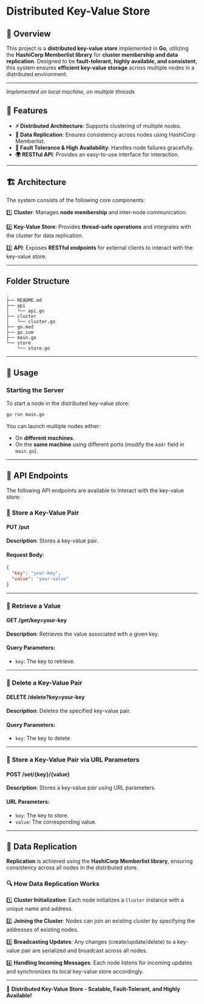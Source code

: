 # Distributed Key-Value Store

## 📌 Overview
This project is a **distributed key-value store** implemented in **Go**, utilizing the **HashiCorp Memberlist library** for **cluster membership and data replication**. Designed to be **fault-tolerant, highly available, and consistent**, this system ensures **efficient key-value storage** across multiple nodes in a distributed environment.

---

*Implemented on local machine, on multiple threads*

## 🚀 Features
- **⚡ Distributed Architecture**: Supports clustering of multiple nodes.
- **📡 Data Replication**: Ensures consistency across nodes using HashiCorp Memberlist.
- **🔄 Fault Tolerance & High Availability**: Handles node failures gracefully.
- **🌍 RESTful API**: Provides an easy-to-use interface for interaction.

---

## 🏗️ Architecture
The system consists of the following core components:

1️⃣ **Cluster**: Manages **node membership** and inter-node communication.

2️⃣ **Key-Value Store**: Provides **thread-safe operations** and integrates with the cluster for data replication.

3️⃣ **API**: Exposes **RESTful endpoints** for external clients to interact with the key-value store.

---

## Folder Structure 
```plaintext
.
├── README.md
├── api
│   └── api.go
├── cluster
│   └── cluster.go
├── go.mod
├── go.sum
├── main.go
└── store
    └── store.go

```

---

## 🚀 Usage

### **Starting the Server**
To start a node in the distributed key-value store:
```sh
go run main.go
```
You can launch multiple nodes either:
- On **different machines**.
- On the **same machine** using different ports (modify the `Addr` field in `main.go`).

---

## 🔗 API Endpoints
The following API endpoints are available to interact with the key-value store:

### **📌 Store a Key-Value Pair**
#### **PUT /put**
**Description**: Stores a key-value pair.
#### **Request Body**:
```json
{
  "key": "your-key",
  "value": "your-value"
}
```

---

### **📌 Retrieve a Value**
#### **GET /get/key=your-key**
**Description**: Retrieves the value associated with a given key.
#### **Query Parameters**:
- `key`: The key to retrieve.

---

### **📌 Delete a Key-Value Pair**
#### **DELETE /delete?key=your-key**
**Description**: Deletes the specified key-value pair.
#### **Query Parameters**:
- `key`: The key to delete.

---

### **📌 Store a Key-Value Pair via URL Parameters**
#### **POST /set/{key}/{value}**
**Description**: Stores a key-value pair using URL parameters.
#### **URL Parameters**:
- `key`: The key to store.
- `value`: The corresponding value.

---

## 🔄 Data Replication
**Replication** is achieved using the **HashiCorp Memberlist library**, ensuring consistency across all nodes in the distributed store. 

### **🔍 How Data Replication Works**
1️⃣ **Cluster Initialization**: Each node initializes a `Cluster` instance with a unique name and address.

2️⃣ **Joining the Cluster**: Nodes can join an existing cluster by specifying the addresses of existing nodes.

3️⃣ **Broadcasting Updates**: Any changes (create/update/delete) to a key-value pair are serialized and broadcast across all nodes.

4️⃣ **Handling Incoming Messages**: Each node listens for incoming updates and synchronizes its local key-value store accordingly.

---
🚀 **Distributed Key-Value Store - Scalable, Fault-Tolerant, and Highly Available!**

